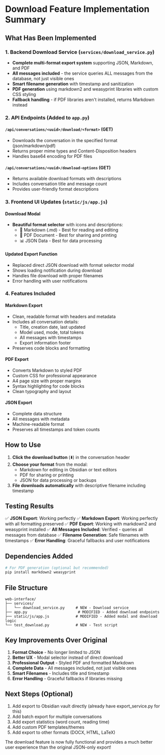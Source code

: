 # Download Feature Implementation Summary

## What Has Been Implemented

### 1. Backend Download Service (`services/download_service.py`)
- **Complete multi-format export system** supporting JSON, Markdown, and PDF
- **All messages included** - the service queries ALL messages from the database, not just visible ones
- **Smart filename generation** with timestamp and sanitization
- **PDF generation** using markdown2 and weasyprint libraries with custom CSS styling
- **Fallback handling** - if PDF libraries aren't installed, returns Markdown instead

### 2. API Endpoints (Added to `app.py`)

#### `/api/conversations/<uuid>/download/<format>` (GET)
- Downloads the conversation in the specified format (json/markdown/pdf)
- Returns proper mime types and Content-Disposition headers
- Handles base64 encoding for PDF files

#### `/api/conversations/<uuid>/download-options` (GET)
- Returns available download formats with descriptions
- Includes conversation title and message count
- Provides user-friendly format descriptions

### 3. Frontend UI Updates (`static/js/app.js`)

#### Download Modal
- **Beautiful format selector** with icons and descriptions:
  - 📝 Markdown (.md) - Best for reading and editing
  - 📄 PDF Document - Best for sharing and printing
  - 📊 JSON Data - Best for data processing

#### Updated Export Function
- Replaced direct JSON download with format selector modal
- Shows loading notification during download
- Handles file download with proper filenames
- Error handling with user notifications

### 4. Features Included

#### Markdown Export
- Clean, readable format with headers and metadata
- Includes all conversation details:
  - Title, creation date, last updated
  - Model used, mode, total tokens
  - All messages with timestamps
  - Export information footer
- Preserves code blocks and formatting

#### PDF Export
- Converts Markdown to styled PDF
- Custom CSS for professional appearance
- A4 page size with proper margins
- Syntax highlighting for code blocks
- Clean typography and layout

#### JSON Export
- Complete data structure
- All messages with metadata
- Machine-readable format
- Preserves all timestamps and token counts

## How to Use

1. **Click the download button** (⬇️) in the conversation header
2. **Choose your format** from the modal:
   - Markdown for editing in Obsidian or text editors
   - PDF for sharing or printing
   - JSON for data processing or backups
3. **File downloads automatically** with descriptive filename including timestamp

## Testing Results

✅ **JSON Export**: Working perfectly
✅ **Markdown Export**: Working perfectly with all formatting preserved
✅ **PDF Export**: Working with markdown2 and weasyprint installed
✅ **All Messages Included**: Verified - queries all messages from database
✅ **Filename Generation**: Safe filenames with timestamps
✅ **Error Handling**: Graceful fallbacks and user notifications

## Dependencies Added

```bash
# For PDF generation (optional but recommended)
pip install markdown2 weasyprint
```

## File Structure

```
web-interface/
├── services/
│   └── download_service.py     # NEW - Download service
├── app.py                       # MODIFIED - Added download endpoints
├── static/js/app.js            # MODIFIED - Added modal and download logic
└── test_download.py            # NEW - Test script
```

## Key Improvements Over Original

1. **Format Choice** - No longer limited to JSON
2. **Better UX** - Modal selector instead of direct download
3. **Professional Output** - Styled PDF and formatted Markdown
4. **Complete Data** - All messages included, not just visible ones
5. **Smart Filenames** - Includes title and timestamp
6. **Error Handling** - Graceful fallbacks if libraries missing

## Next Steps (Optional)

1. Add export to Obsidian vault directly (already have export_service.py for this)
2. Add batch export for multiple conversations
3. Add export statistics (word count, reading time)
4. Add custom PDF templates/themes
5. Add export to other formats (DOCX, HTML, LaTeX)

The download feature is now fully functional and provides a much better user experience than the original JSON-only export!